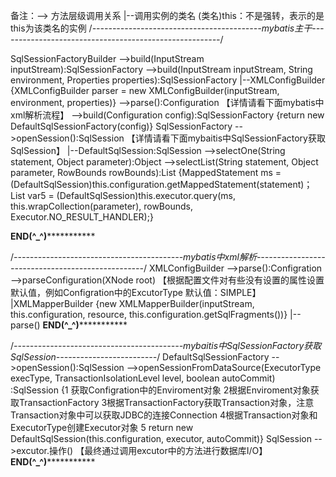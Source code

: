 备注：--> 方法层级调用关系 |--调用实例的类名  (类名)this：不是强转，表示的是this为该类名的实例
/*------------------------------------------mybatis主干-------------------------------------------------------*/

SqlSessionFactoryBuilder 
    -->build(InputStream inputStream):SqlSessionFactory
        -->build(InputStream inputStream, String environment, Properties properties):SqlSessionFactory 
            |--XMLConfigBuilder {XMLConfigBuilder parser = new XMLConfigBuilder(inputStream, environment, properties)}
                -->parse():Configuration  【详情请看下面mybatis中xml解析流程】
            -->build(Configuration config):SqlSessionFactory {return new DefaultSqlSessionFactory(config)}
SqlSessionFactory
    -->openSession():SqlSession 【详情请看下面mybaitis中SqlSessionFactory获取SqlSession】
    |--DefaultSqlSession:SqlSession
        -->selectOne(String statement, Object parameter):Object
            -->selectList(String statement, Object parameter, RowBounds rowBounds):List 
            {MappedStatement ms = (DefaultSqlSession)this.configuration.getMappedStatement(statement)；
            List var5 = (DefaultSqlSession)this.executor.query(ms, this.wrapCollection(parameter), rowBounds, Executor.NO_RESULT_HANDLER);}
          
**********************************************END(^_^)********************************************************* 



/*------------------------------------------mybatis中xml解析--------------------------------------------------*/
XMLConfigBuilder
    -->parse():Configration
        -->parseConfiguration(XNode root) 【根据配置文件对有些没有设置的属性设置默认值，例如Configration中的ExcutorType 默认值：SIMPLE】
            |XMLMapperBuilder {new XMLMapperBuilder(inputStream, this.configuration, resource, this.configuration.getSqlFragments())}
                |--parse()
**********************************************END(^_^)*********************************************************




/*------------------------------------------mybaitis中SqlSessionFactory获取SqlSession-------------------------*/
DefaultSqlSessionFactory
    -->openSession():SqlSession
        -->openSessionFromDataSource(ExecutorType execType, TransactionIsolationLevel level, boolean autoCommit) :SqlSession 
        {1 获取Configration中的Enviroment对象 2根据Enviroment对象获取TransactionFactory 3根据TransactionFactory获取Transaction对象，注意Transaction对象中可以获取JDBC的连接Connection
        4根据Transaction对象和ExecutorType创建Executor对象 5 return new DefaultSqlSession(this.configuration, executor, autoCommit)} 
SqlSession
    -->excutor.操作() 【最终通过调用excutor中的方法进行数据库I/O】
**********************************************END(^_^)********************************************************* 
